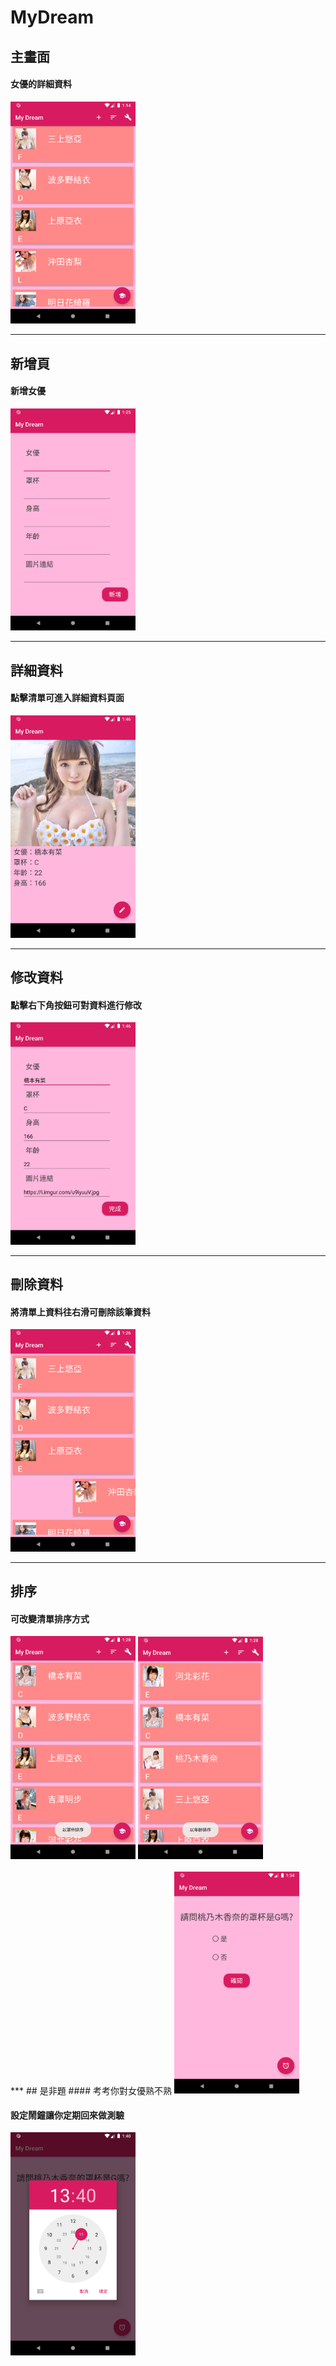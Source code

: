 # MyDream
## 主畫面
#### 女優的詳細資料
<img alt="main" src="images/main.png"  width="200" /><br/>
* * *
## 新增頁
#### 新增女優
<img alt="main" src="images/add.png"  width="200" /><br/>
* * *
## 詳細資料
#### 點擊清單可進入詳細資料頁面
<img alt="main" src="images/detail.png"  width="200" /><br/>
***
## 修改資料
#### 點擊右下角按鈕可對資料進行修改
<img alt="main" src="images/update.png"  width="200" /><br/>
***
## 刪除資料
#### 將清單上資料往右滑可刪除該筆資料
<img alt="main" src="images/swipe.png"  width="200" /><br/>
***
## 排序
#### 可改變清單排序方式
<div>
<img alt="main" src="images/sortCup.png"  width="200" />
<img alt="main" src="images/sortAge.png"  width="200" /><br/>
 </div><br/>
***
## 是非題
#### 考考你對女優熟不熟
<img alt="main" src="images/YesOrNo.png"  width="200" /><br/>

#### 設定鬧鐘讓你定期回來做測驗
<img alt="main" src="images/alarm.png"  width="200" /><br/>
